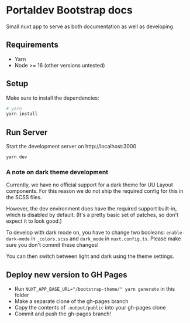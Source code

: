 # Portaldev Bootstrap docs

Small nuxt app to serve as both documentation as well as developing

## Requirements

-   Yarn
-   Node >= 16 (other versions untested)

## Setup

Make sure to install the dependencies:

```bash
# yarn
yarn install
```

## Run Server

Start the development server on http://localhost:3000

```bash
yarn dev
```

### A note on dark theme development

Currently, we have no official support for a dark theme for UU Layout components. For this reason we
do not ship the required config for this in the SCSS files.

However, the dev environment does have the required support built-in, which is disabled by default.
(It's a pretty basic set of patches, so don't expect it to look good.)

To develop with dark mode on, you have to change two booleans: `enable-dark-mode` in `_colors.scss`
and `dark_mode` in `nuxt.config.ts`. Please make sure you don't commit these changes!

You can then switch between light and dark using the theme settings.

## Deploy new version to GH Pages

-   Run `NUXT_APP_BASE_URL="/bootstrap-theme/" yarn generate` in this folder
-   Make a separate clone of the gh-pages branch
-   Copy the contents of `.output/public` into your gh-pages clone
-   Commit and push the gh-pages branch!

